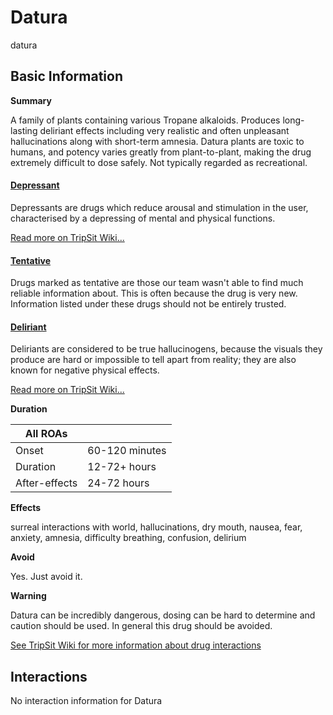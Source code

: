 # Datura

datura

## Basic Information

**Summary**

A family of plants containing various Tropane alkaloids. Produces long-lasting deliriant effects including very realistic and often unpleasant hallucinations along with short-term amnesia. Datura plants are toxic to humans, and potency varies greatly from plant-to-plant, making the drug extremely difficult to dose safely. Not typically regarded as recreational.

#### [Depressant](/category/depressant)

Depressants are drugs which reduce arousal and stimulation in the user, characterised by a depressing of mental and physical functions.

[Read more on TripSit Wiki...](#{category.wiki})

#### [Tentative](/category/tentative)

Drugs marked as tentative are those our team wasn't able to find much reliable information about. This is often because the drug is very new. Information listed under these drugs should not be entirely trusted.

#### [Deliriant](/category/deliriant)

Deliriants are considered to be true hallucinogens, because the visuals they produce are hard or impossible to tell apart from reality; they are also known for negative physical effects.

[Read more on TripSit Wiki...](#{category.wiki})

**Duration**

| All ROAs      |                |
| ------------- | -------------- |
| Onset         | 60-120 minutes |
| Duration      | 12-72+ hours   |
| After-effects | 24-72 hours    |

**Effects**

surreal interactions with world, hallucinations, dry mouth, nausea, fear, anxiety, amnesia, difficulty breathing, confusion, delirium

**Avoid**

Yes. Just avoid it.

**Warning**

Datura can be incredibly dangerous, dosing can be hard to determine and caution should be used. In general this drug should be avoided.

[See TripSit Wiki for more information about drug interactions](http://combo.tripsit.me/)

## Interactions

No interaction information for Datura